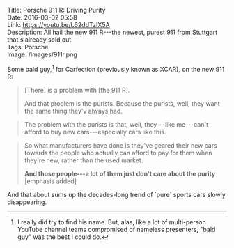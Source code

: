 Title: Porsche 911 R: Driving Purity  
Date: 2016-03-02 05:58  
Link: https://youtu.be/L62ddTzIX5A  
Description: All hail the new 911 R---the newest, purest 911 from Stuttgart that's already sold out.  
Tags: Porsche  
Image: /images/911r.png  

Some bald guy,[^1] for Carfection (previously known as XCAR), on the new 911 R:

> [There] is a problem with [the 911 R].
>
> And that problem is the purists. Because the purists, well, they want the same thing they'v always had.

> The problem with the purists is that, well, they---like me---can't afford to buy new cars---especially cars like this.

> So what manufacturers have done is they've geared their new cars towards the people who actually can afford to pay for them when they're new, rather than the used market.
> 
> **And those people---a lot of them just don't care about the purity** [emphasis added]

And that about sums up the decades-long trend of \`pure\` sports cars slowly disappearing.

[^1]: I really did try to find his name. But, alas, like a lot of multi-person YouTube channel teams compromised of nameless presenters, "bald guy" was the best I could do.